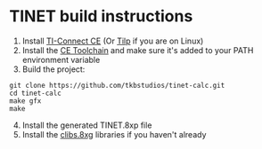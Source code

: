 # TINET build instructions

1. Install [TI-Connect CE](https://education.ti.com/en/products/computer-software/ti-connect-ce-sw) (Or [Tilp](http://lpg.ticalc.org/prj_tilp/) if you are on Linux)
2. Install the [CE Toolchain](https://ce-programming.github.io/toolchain/static/getting-started.html) and make sure it's added to your PATH environment variable
3. Build the project:

```shell
git clone https://github.com/tkbstudios/tinet-calc.git
cd tinet-calc
make gfx
make
```

4. Install the generated TINET.8xp file
5. Install the [clibs.8xg](https://github.com/CE-Programming/libraries/releases/latest) libraries if you haven't already